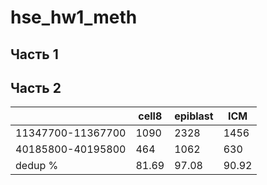 # hse_hw1_meth
## Часть 1

## Часть 2
|         | cell8 | epiblast | ICM   |
|---------|-------|----------|-------|
| 11347700-11367700      | 1090  | 2328     | 1456  |
| 40185800-40195800      | 464   | 1062     | 630   |
| dedup % | 81.69 | 97.08    | 90.92 |
